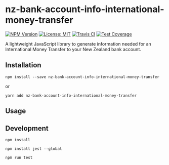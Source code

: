 # nz-bank-account-info-international-money-transfer

[![NPM Version][npm-image]][npm-url]
[![License: MIT][license-image]][license-url]
[![Travis CI][travis-image]][travis-url]
[![Test Coverage][coveralls-image]][coveralls-url]

A lightweight JavaScript library to generate information needed for an International Money Transfer to your New Zealand bank account.

## Installation

```
npm install --save nz-bank-account-info-international-money-transfer
```

or

```
yarn add nz-bank-account-info-international-money-transfer
```

## Usage

## Development

`npm install`

`npm install jest --global`

`npm run test`

[npm-image]: https://img.shields.io/npm/v/nz-bank-account-info-international-money-transfer.svg
[npm-url]: https://www.npmjs.com/package/nz-bank-account-info-international-money-transfer
[license-image]: https://img.shields.io/badge/License-MIT-green.svg
[license-url]: https://opensource.org/licenses/MIT
[travis-image]: https://img.shields.io/travis/chris-pilcher/nz-bank-account-info-international-money-transfer/master.svg
[travis-url]: https://travis-ci.org/chris-pilcher/nz-bank-account-info-international-money-transfer
[coveralls-image]: https://coveralls.io/repos/github/chris-pilcher/nz-bank-account-info-international-money-transfer/badge.svg?branch=master
[coveralls-url]: https://coveralls.io/r/chris-pilcher/nz-bank-account-info-international-money-transfer?branch=master
